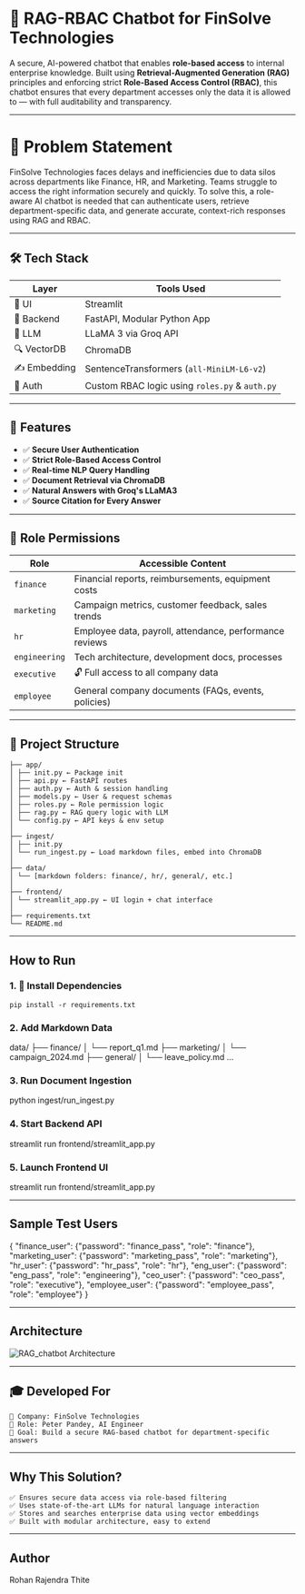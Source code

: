 # 🔐 RAG-RBAC Chatbot for FinSolve Technologies

A secure, AI-powered chatbot that enables **role-based access** to internal enterprise knowledge. Built using **Retrieval-Augmented Generation (RAG)** principles and enforcing strict **Role-Based Access Control (RBAC)**, this chatbot ensures that every department accesses only the data it is allowed to — with full auditability and transparency.

---

# 🧩 Problem Statement
FinSolve Technologies faces delays and inefficiencies due to data silos across departments like Finance, HR, and Marketing. Teams struggle to access the right information securely and quickly. To solve this, a role-aware AI chatbot is needed that can authenticate users, retrieve department-specific data, and generate accurate, context-rich responses using RAG and RBAC.

---

## 🛠️ Tech Stack

| Layer       | Tools Used                              |
|-------------|------------------------------------------|
| 💬 UI       | Streamlit                                |
| 🔧 Backend  | FastAPI, Modular Python App              |
| 🧠 LLM      | LLaMA 3 via Groq API                     |
| 🔍 VectorDB | ChromaDB                                 |
| ✍️ Embedding| SentenceTransformers (`all-MiniLM-L6-v2`)|
| 🔐 Auth     | Custom RBAC logic using `roles.py` & `auth.py`|

---

## 🧠 Features

- ✅ **Secure User Authentication**
- ✅ **Strict Role-Based Access Control**
- ✅ **Real-time NLP Query Handling**
- ✅ **Document Retrieval via ChromaDB**
- ✅ **Natural Answers with Groq's LLaMA3**
- ✅ **Source Citation for Every Answer**

---

## 🔐 Role Permissions

| Role          | Accessible Content                                                       |
|---------------|--------------------------------------------------------------------------|
| `finance`     | Financial reports, reimbursements, equipment costs                       |
| `marketing`   | Campaign metrics, customer feedback, sales trends                        |
| `hr`          | Employee data, payroll, attendance, performance reviews                  |
| `engineering` | Tech architecture, development docs, processes                           |
| `executive`   | 🔓 Full access to all company data                                       | 
| `employee`    | General company documents (FAQs, events, policies)                       |

---

## 🧱 Project Structure

``` RAG_chatbot
├── app/
│ ├── init.py ← Package init
│ ├── api.py ← FastAPI routes
│ ├── auth.py ← Auth & session handling
│ ├── models.py ← User & request schemas
│ ├── roles.py ← Role permission logic
│ ├── rag.py ← RAG query logic with LLM
│ └── config.py ← API keys & env setup
│
├── ingest/
│ ├── init.py
│ └── run_ingest.py ← Load markdown files, embed into ChromaDB
│
├── data/
│ └── [markdown folders: finance/, hr/, general/, etc.]
│
├── frontend/
│ └── streamlit_app.py ← UI login + chat interface
│
├── requirements.txt
└── README.md
```

---

## How to Run

### 1. 🔧 Install Dependencies

```pip install -r requirements.txt```

### 2.  Add Markdown Data

data/
├── finance/
│   └── report_q1.md
├── marketing/
│   └── campaign_2024.md
├── general/
│   └── leave_policy.md
...

### 3. Run Document Ingestion

python ingest/run_ingest.py

### 4. Start Backend API

streamlit run frontend/streamlit_app.py

### 5. Launch Frontend UI

streamlit run frontend/streamlit_app.py

---

## Sample Test Users

{
  "finance_user":  {"password": "finance_pass", "role": "finance"},
  "marketing_user": {"password": "marketing_pass", "role": "marketing"},
  "hr_user":        {"password": "hr_pass", "role": "hr"},
  "eng_user":       {"password": "eng_pass", "role": "engineering"},
  "ceo_user":      {"password": "ceo_pass", "role": "executive"},
  "employee_user":  {"password": "employee_pass", "role": "employee"}
}

---

## Architecture

![RAG_chatbot Architecture](https://github.com/user-attachments/assets/35685c9e-4af9-4292-9938-c40257281983)

---

## 🎓 Developed For

```🏁 Competition: Gen AI & Data Science Challenge
🏢 Company: FinSolve Technologies
👤 Role: Peter Pandey, AI Engineer
🧠 Goal: Build a secure RAG-based chatbot for department-specific answers
```
---

## Why This Solution?
```
✅ Ensures secure data access via role-based filtering
✅ Uses state-of-the-art LLMs for natural language interaction
✅ Stores and searches enterprise data using vector embeddings
✅ Built with modular architecture, easy to extend
```
---

## Author
Rohan Rajendra Thite



